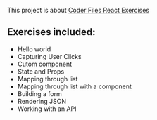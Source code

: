 This project is about [Coder Files React Exercises](https://coderfiles.dev/blog/reactjs-coding-exercises/)

## Exercises included:

- Hello world
- Capturing User Clicks
- Cutom component
- State and Props
- Mapping through list
- Mapping through list with a component
- Building a form
- Rendering JSON
- Working with an API
